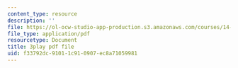 ```yaml
---
content_type: resource
description: ''
file: https://ol-ocw-studio-app-production.s3.amazonaws.com/courses/14-01-principles-of-microeconomics-fall-2018/f33792dc91011c910907ec8a71059981_BUnUOv_INyM.pdf
file_type: application/pdf
resourcetype: Document
title: 3play pdf file
uid: f33792dc-9101-1c91-0907-ec8a71059981
---
```

